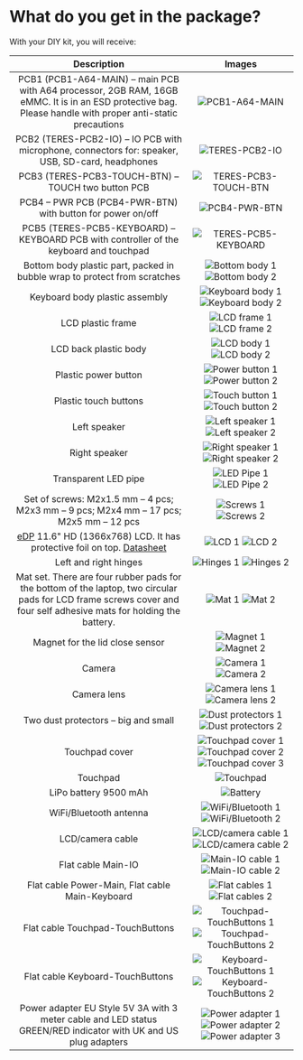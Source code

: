 # What do you get in the package?

With your DIY kit, you will receive:

Description                          | Images
:-----------------------------------:|:-----------------------------------:
| PCB1 (PCB1-A64-MAIN) – main PCB with A64 processor, 2GB RAM, 16GB eMMC. It is in an ESD protective bag. Please handle with proper anti-static precautions | ![PCB1-A64-MAIN](../images/TERES-I/hardware/001.jpg)
| PCB2 (TERES-PCB2-IO) – IO PCB with microphone, connectors for: speaker, USB, SD-card, headphones | ![TERES-PCB2-IO](../images/TERES-I/hardware/002.jpg)
| PCB3 (TERES-PCB3-TOUCH-BTN) – TOUCH two button PCB | ![TERES-PCB3-TOUCH-BTN](../images/TERES-I/hardware/003.jpg)
| PCB4 – PWR PCB (PCB4-PWR-BTN) with button for power on/off | ![PCB4-PWR-BTN](../images/TERES-I/hardware/004.jpg)
| PCB5 (TERES-PCB5-KEYBOARD) – KEYBOARD PCB with controller of the keyboard and touchpad | ![TERES-PCB5-KEYBOARD](../images/TERES-I/hardware/005.jpg)
| Bottom body plastic part, packed in bubble wrap to protect from scratches | ![Bottom body 1](../images/TERES-I/hardware/006.jpg) ![Bottom body 2](../images/TERES-I/hardware/007.jpg)
| Keyboard body plastic assembly | ![Keyboard body 1](../images/TERES-I/hardware/008.jpg) ![Keyboard body 2](../images/TERES-I/hardware/009.jpg)
| LCD plastic frame | ![LCD frame 1](../images/TERES-I/hardware/010.jpg) ![LCD frame 2](../images/TERES-I/hardware/011.jpg)
| LCD back plastic body | ![LCD body 1](../images/TERES-I/hardware/012.jpg) ![LCD body 2](../images/TERES-I/hardware/013.jpg)
| Plastic power button | ![Power button 1](../images/TERES-I/hardware/014.jpg) ![Power button 2](../images/TERES-I/hardware/015.jpg)
| Plastic touch buttons | ![Touch button 1](../images/TERES-I/hardware/016.jpg) ![Touch button 2](../images/TERES-I/hardware/017.jpg)
| Left speaker | ![Left speaker 1](../images/TERES-I/hardware/018.jpg) ![Left speaker 2](../images/TERES-I/hardware/019.jpg)
| Right speaker | ![Right speaker 1](../images/TERES-I/hardware/020.jpg) ![Right speaker 2](../images/TERES-I/hardware/021.jpg)
| Transparent LED pipe | ![LED Pipe 1](../images/TERES-I/hardware/022.jpg) ![LED Pipe 2](../images/TERES-I/hardware/023.jpg)
| Set of screws: M2x1.5 mm – 4 pcs; M2x3 mm – 9 pcs; M2x4 mm – 17 pcs; M2x5 mm – 12 pcs | ![Screws 1](../images/TERES-I/hardware/024.jpg) ![Screws 2](../images/TERES-I/hardware/025.jpg)
| [eDP](https://www.embedded.com/design/system-integration/4441940/eDP--A-better-embedded-display-ecosystem) 11.6" HD (1366x768) LCD. It has protective foil on top. [Datasheet](../datasheets/TERES-015-LCD11.6/N116BGE-EA2.pdf) | ![LCD 1](../images/TERES-I/hardware/026.jpg) ![LCD 2](../images/TERES-I/hardware/027.jpg)
| Left and right hinges | ![Hinges 1](../images/TERES-I/hardware/028.jpg) ![Hinges 2](../images/TERES-I/hardware/029.jpg)
| Mat set. There are four rubber pads for the bottom of the laptop, two circular pads for LCD frame screws cover and four self adhesive mats for holding the battery. | ![Mat 1](../images/TERES-I/hardware/030.jpg) ![Mat 2](../images/TERES-I/hardware/031.jpg)
| Magnet for the lid close sensor | ![Magnet 1](../images/TERES-I/hardware/032.jpg) ![Magnet 2](../images/TERES-I/hardware/033.jpg)
| Camera | ![Camera 1](../images/TERES-I/hardware/034.jpg) ![Camera 2](../images/TERES-I/hardware/035.jpg)
| Camera lens | ![Camera lens 1](../images/TERES-I/hardware/036.jpg) ![Camera lens 2](../images/TERES-I/hardware/037.jpg)
| Two dust protectors – big and small | ![Dust protectors 1](../images/TERES-I/hardware/038.jpg) ![Dust protectors 2](../images/TERES-I/hardware/039.jpg)
| Touchpad cover | ![Touchpad cover 1](../images/TERES-I/hardware/040.jpg) ![Touchpad cover 2](../images/TERES-I/hardware/041.jpg) ![Touchpad cover 3](../images/TERES-I/hardware/042.jpg)
| Touchpad | ![Touchpad](../images/TERES-I/hardware/043.jpg)
| LiPo battery 9500 mAh | ![Battery](../images/TERES-I/hardware/044.jpg)
| WiFi/Bluetooth antenna | ![WiFi/Bluetooth 1](../images/TERES-I/hardware/045.jpg) ![WiFi/Bluetooth 2](../images/TERES-I/hardware/046.jpg)
| LCD/camera cable | ![LCD/camera cable 1](../images/TERES-I/hardware/047.jpg) ![LCD/camera cable 2](../images/TERES-I/hardware/048.jpg)
| Flat cable Main-IO | ![Main-IO cable 1](../images/TERES-I/hardware/049.jpg) ![Main-IO cable 2](../images/TERES-I/hardware/050.jpg)
| Flat cable Power-Main, Flat cable Main-Keyboard | ![Flat cables 1](../images/TERES-I/hardware/051.jpg) ![Flat cables 2](../images/TERES-I/hardware/052.jpg)
| Flat cable Touchpad-TouchButtons | ![Touchpad-TouchButtons 1](../images/TERES-I/hardware/053.jpg) ![Touchpad-TouchButtons 2](../images/TERES-I/hardware/054.jpg)
| Flat cable Keyboard-TouchButtons | ![Keyboard-TouchButtons 1](../images/TERES-I/hardware/055.jpg) ![Keyboard-TouchButtons 2](../images/TERES-I/hardware/054.jpg)
| Power adapter EU Style 5V 3A with 3 meter cable and LED status GREEN/RED indicator with UK and US plug adapters | ![Power adapter 1](../images/TERES-I/hardware/057.jpg) ![Power adapter 2](../images/TERES-I/hardware/058.jpg) ![Power adapter 3](../images/TERES-I/hardware/059.jpg)
